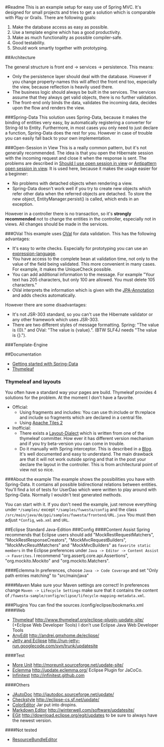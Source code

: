 #Readme
This is an example setup for easy use of Spring MVC. It's designed for small
projects and tries to get a solution which is comparable with Play or Grails.
There are following goals:

 1. Make the database access as easy as possible.
 2. Use a template engine which has a good productivity.
 3. Make as much functionality as possible compiler-safe.
 4. Good testability.
 5. Should work smartly together with prototyping.

##Architecture

The general structure is front end -> services -> persistence. This means:

 * Only the persistence layer should deal with the database. However if you
  change property-names this will affect the front end too, especially the
  view, because reflection is heavily used there.
 * The business logic should always be built in the services. The services
 assume that they always get valid objects, there is no further validation.
 * The front-end only binds the data, validates the incoming data, decides upon the
 flow and renders the view.

###Spring-Data
This solution uses Spring-Data, because it makes the binding of entities very
easy, by automatically registering a converter for String-Id to Entity.
Furthermore, in most cases you only need to just declare a function, Spring-Data
does the rest for you. However in case of trouble you can easily fall back to your own
implementation.

###Open-Session in View
This is a really common pattern, but it's not generally recommended. The idea is
that you open the Hibernate session with the incoming request and close it when
the response is sent. The problems are described in
[Should I use open session in view](http://heapdump.wordpress.com/2010/04/04/should-i-use-open-session-in-view/)
 or [Antipattern open session in view](http://java.dzone.com/articles/opensessioninview-antipattern).
It is used here, because it makes the usage easier for a beginner:
 * No problems with detached objects when rendering a view.
 * Spring-Data doesn't work well if you try to create new objects which
 refer other data when the referred objects are detached. To store the
 new object, EntityManager.persist() is called, which ends in an exception.

However in a controller there is no transaction, so it's **strongly recommended**
not to change the entities in the controller, especially not in views. All
changes should be made in the services.

###OVal
This example uses [OVal](http://oval.sourceforge.net/) for data validation.
This has the following advantages:

 * It's easy to write checks. Especially for prototyping you can use an
  [expression-language](http://oval.sourceforge.net/userguide.html#declaring-conditional-constraints).
 * You have access to the complete bean at validation time, not only to the value of the field being validated.
 This more convenient in many cases. For example, it makes the UniqueCheck possible.
 * You can add additional information to the message. For example
  "Your text has 205 characters, but only 100 are allowed. You must delete
  105 characters."
 * OVal interprets the information which is given with the
  [JPA-Annotation](http://oval.sourceforge.net/userguide.html#interpreting-ejb3-jpa-annotations)
  and adds checks automatically.

However there are some disadvantages:

 * It's not JSR-303 standard, so you can't use the Hibernate validator or
  any other framework which uses JSR-303.
 * There are two different styles of message formatting. Spring: "The value is {0}." and OVal:
  "The value is {value}.". (BTW SLF4J needs "The value is {}.").

###Template-Engine

##Documentation
 * [Getting started with Spring-Data](http://blog.springsource.org/2011/02/10/getting-started-with-spring-data-jpa/)
 * [Thymeleaf](http://www.thymeleaf.org/)

### Thymeleaf and layouts
You often have a standard way your pages are build. Thymeleaf provides 4
solutions for the problem. At the moment I don't have a favorite.

 * Official:
   * Using fragments and includes: You can use th:include or th:replace and
   include so fragments which are declared in a central file.
   * Using [Apache Tiles 2](https://github.com/thymeleaf/thymeleaf-extras-tiles2)
 * Inofficial:
   * There exists a [Layout-Dialect](https://github.com/ultraq/thymeleaf-layout-dialect)
   which is written from one of the thymeleaf committer. How ever it has
   different version mechanism and if you try beta-version you can come in trouble.
   * Do it manually with Spring interceptor. This is described in a
   [Blog](http://blog.codeleak.pl/2013/11/thymeleaf-template-layouts-in-spring.html).
   It's well documented and easy to understand. The main drawback are that
   it will not work outside spring and that in the post your declare the
   layout in the controller. This is from architectural point of view not so
   nice.

###About the example
The example shows the possibilities you have with Spring-Data. It contains all
possible bidirectional relations between entities.
You'll find a lot of tests for UserDao which were written to play around with
Spring-Data. Normally I wouldn't test generated methods.

You can start with it. If you don't need the example, just remove everything
under `*/samples/` except `*/samples/fuwesta/config`
and the class
`/src/main/java/de/ppi/samples/fuwesta/frontend/URL.java`
You must then adjust `*Config`, `web.xml` and `URL`.

##Eclipse
Standard Java-Edition
###Config
####Content Assist
Spring recommends that Eclipse users should add
"MockRestRequestMatchers", "MockRestResponseCreators",
"MockMvcRequestBuilders", "MockMvcResultMatchers" and "MockMvcBuilders"
as `favorite static members` in the Eclipse preferences
under `Java -> Editor -> Content Assist -> Favorites`.
I recommend "org.assertj.core.api.Assertions", "org.mockito.Mockito" and "org.mockito.Matchers".

####Eclemma
In preferences, choose `Java -> Code Coverage` and set
"Only path entries matching" to "src/main/java"

####Maven
Make sure your Maven settings are correct!
In preferences change `Maven -> Lifecycle Settings` make sure that it contains the content of
`/fuwesta-sample/config/eclipse/lifecycle-mapping-metadata.xml`.

###Plugins
You can find the sources /config/eclipse/bookmarks.xml
####Web
 * [Thymeleaf](https://github.com/thymeleaf/thymeleaf-extras-eclipse-plugin)  http://www.thymeleaf.org/eclipse-plugin-update-site/
    (+Eclipse Web Developer Tools)  I don't use Eclipse Java Web Developer Tools
 * [AnyEdit](http://andrei.gmxhome.de/anyedit/) http://andrei.gmxhome.de/eclipse/
 * [Jetty and Eclipse](http://code.google.com/p/run-jetty-run/) http://run-jetty-run.googlecode.com/svn/trunk/updatesite

####Test
 * [More Unit](http://moreunit.sourceforge.net/#overview) http://moreunit.sourceforge.net/update-site/
 * [Eclemma](http://www.eclemma.org/installation.html) http://update.eclemma.org/ Eclipse Plugin for JaCoCo.
 * [Infinitest](http://infinitest.github.io/) http://infinitest.github.com

####Others
 * [JAutoDoc](http://jautodoc.sourceforge.net/) http://jautodoc.sourceforge.net/update/
 * [Checkstyle](http://eclipse-cs.sourceforge.net/) http://eclipse-cs.sf.net/update/
 * [ColorEditor](http://gstaff.org/colorEditor/) Jar put into dropins.
 * [Markdown Editor](http://www.winterwell.com/software/markdown-editor.php) http://winterwell.com/software/updatesite/
 * [EGit](http://www.eclipse.org/egit/) http://download.eclipse.org/egit/updates to be sure to always have the newest version.

####Not tested
 * [ResourceBundleEditor](http://eclipse-rbe.sourceforge.net/)
